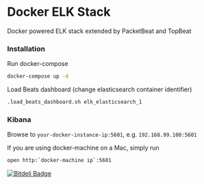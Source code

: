 # Docker ELK Stack

Docker powered ELK stack extended by PacketBeat and TopBeat

### Installation

Run docker-compose

```sh
docker-compose up -d
```

Load Beats dashboard (change elasticsearch container identifier)

```sh
.load_beats_dashboard.sh elk_elasticsearch_1
```

### Kibana

Browse to `your-docker-instance-ip:5601`, e.g. `192.168.99.100:5601`

If you are using docker-machine on a Mac, simply run

```sh
open http:`docker-machine ip`:5601
```

[![Bitdeli Badge](https://d2weczhvl823v0.cloudfront.net/21stio/docker-elk-stack/trend.png)](https://bitdeli.com/free "Bitdeli Badge")

